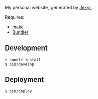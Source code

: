 My personal website, generated by [Jekyll][jekyll].

Requires:

 * [make][make]
 * [Bundler][bundler]


## Development

```
$ bundle install
$ bin/develop
```


## Deployment

```
$ bin/deploy
```


 [jekyll]: http://jekyllrb.com/
 [make]: http://www.gnu.org/software/make/
 [bundler]: http://bundler.io/
